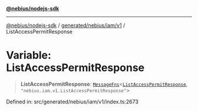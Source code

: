 [**@nebius/nodejs-sdk**](../../../../../README.md)

***

[@nebius/nodejs-sdk](../../../../../README.md) / [generated/nebius/iam/v1](../README.md) / ListAccessPermitResponse

# Variable: ListAccessPermitResponse

> **ListAccessPermitResponse**: [`MessageFns`](../../../../../runtime/protos/core/interfaces/MessageFns.md)\<[`ListAccessPermitResponse`](../interfaces/ListAccessPermitResponse.md), `"nebius.iam.v1.ListAccessPermitResponse"`\>

Defined in: src/generated/nebius/iam/v1/index.ts:2673
